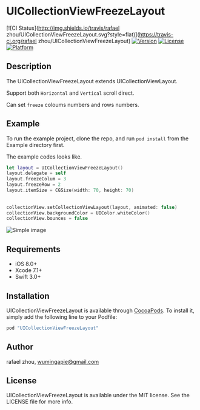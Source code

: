 # UICollectionViewFreezeLayout

[![CI Status](http://img.shields.io/travis/rafael zhou/UICollectionViewFreezeLayout.svg?style=flat)](https://travis-ci.org/rafael zhou/UICollectionViewFreezeLayout)
[![Version](https://img.shields.io/cocoapods/v/UICollectionViewFreezeLayout.svg?style=flat)](http://cocoapods.org/pods/UICollectionViewFreezeLayout)
[![License](https://img.shields.io/cocoapods/l/UICollectionViewFreezeLayout.svg?style=flat)](http://cocoapods.org/pods/UICollectionViewFreezeLayout)
[![Platform](https://img.shields.io/cocoapods/p/UICollectionViewFreezeLayout.svg?style=flat)](http://cocoapods.org/pods/UICollectionViewFreezeLayout)

## Description

The UICollectionViewFreezeLayout extends UICollectionViewLayout. 

Support both `Horizontal` and `Vertical` scroll direct.

Can set `freeze` coloums numbers and rows numbers.



## Example

To run the example project, clone the repo, and run `pod install` from the Example directory first.

The example codes looks like.

```swift
let layout = UICollectionViewFreezeLayout()
layout.delegate = self
layout.freezeColum = 3
layout.freezeRow = 2
layout.itemSize = CGSize(width: 70, height: 70)
        
        
collectionView.setCollectionViewLayout(layout, animated: false)
collectionView.backgroundColor = UIColor.whiteColor()
collectionView.bounces = false
```

![Simple image](https://raw.githubusercontent.com/KevinChouRafael/UICollectionViewFreezeLayout/master/collectionFreezeLayout.gif)

## Requirements
- iOS 8.0+
- Xcode 7.1+
- Swift 3.0+

## Installation

UICollectionViewFreezeLayout is available through [CocoaPods](http://cocoapods.org). To install
it, simply add the following line to your Podfile:

```ruby
pod "UICollectionViewFreezeLayout"
```

## Author

rafael zhou, wumingapie@gmail.com

## License

UICollectionViewFreezeLayout is available under the MIT license. See the LICENSE file for more info.
